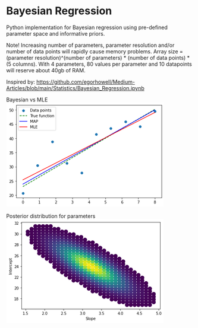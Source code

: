# Bayesian Regression

Python implementation for Bayesian regression using pre-defined parameter space and informative priors. 

Note! Increasing number of parameters, parameter resolution and/or number of data points will rapidly cause memory problems.
Array size =  (parameter resolution)^(number of parameters) * (number of data points) * (5 columns).
With 4 parameters, 80 values per parameter and 10 datapoints will reserve about 40gb of RAM.

Inspired by:
https://github.com/egorhowell/Medium-Articles/blob/main/Statistics/Bayesian_Regression.ipynb

Bayesian vs MLE
![alt text](lines.png)

Posterior distribution for parameters
![alt text](parampost.png)

